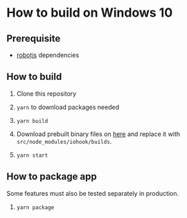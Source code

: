 # How to build on Windows 10

## Prerequisite

* [robotjs](https://github.com/octalmage/robotjs#Building) dependencies

## How to build

1. Clone this repository

2. `yarn` to download packages needed

3. `yarn build`

4. Download prebuilt binary files on [here](https://github.com/wilix-team/iohook) and replace it with `src/node_modules/iohook/builds`.

5. `yarn start`

## How to package app

Some features must also be tested separately in production.

1. `yarn package`
